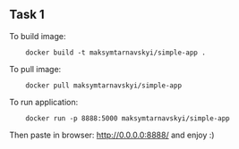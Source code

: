 ## Task 1

To build image:
```
    docker build -t maksymtarnavskyi/simple-app .
```
To pull image:
```
    docker pull maksymtarnavskyi/simple-app
```

To run application:
```
    docker run -p 8888:5000 maksymtarnavskyi/simple-app
```
Then paste in browser: http://0.0.0.0:8888/ and enjoy :)
